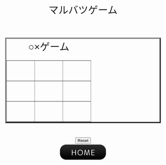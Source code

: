 <center><font face="Arial" size="6">マルバツゲーム<br><br><head>
<style>
.cell{width:50px; height:50px; font-size:30pt;}
</style>
</head>
<script type="text/javascript" language="JavaScript">
var count=0;
function clickA(z)
{
if(z.innerText != ""){
alert("クリックできません");
return;
}
if(count++ %2 == 0){z.innerText = "○";}
else {z.innerText = "×";}

var ret = judge();
if(ret){alert(ret);}
}

function judge()
{
var b0 = document.getElementById("b0").innerText;
var b1 = document.getElementById("b1").innerText;
var b2 = document.getElementById("b2").innerText;
var b3 = document.getElementById("b3").innerText;
var b4 = document.getElementById("b4").innerText;
var b5 = document.getElementById("b5").innerText;
var b6 = document.getElementById("b6").innerText;
var b7 = document.getElementById("b7").innerText;
var b8 = document.getElementById("b8").innerText;

if(b0 == b1 && b1 == b2 && b0 != "" )
{winner = b0;}
else if (b3 == b4 && b4 == b5 && b3 != "" )
{winner = b3;}
else if (b6 == b7 && b7 == b8 && b7 != "" )
{winner = b6;}
else if (b0 == b3 && b3 == b6 && b0 != "" ) 
{winner = b0;}
else if (b1 == b4 && b4 == b7 && b1 != "" )
{winner = b1;}
else if (b2 == b5 && b5 == b8 && b2 != "" )
{winner = b2;}
else if (b0 == b4 && b4 == b8 && b0 != "" )
{winner = b0;}
else if (b2 == b4 && b4 == b6 && b2 != "" )
{winner = b2;}
if (winner) {var str = winner + "の勝ち";}
else if (count == 9) {引き分け;} 
return str ;;
}
</script>
<body>
<table border="4">
<caption>○×ゲーム</caption>
<tr>
<td class="cell" id="b0" onclick="clickA(this);"> </td>
<td class="cell" id="b1" onclick="clickA(this);"> </td>
<td class="cell" id="b2" onclick="clickA(this);"> </td>
</tr>
<tr>
<td class="cell" id="b3" onclick="clickA(this);" ></td>
<td class="cell" id="b4" onclick="clickA(this);"> </td>
<td class="cell" id="b5" onclick="clickA(this);"> </td>
</tr>
<tr>
<td class="cell" id="b6" onclick="clickA(this);"> </td>
<td class="cell" id="b7" onclick="clickA(this);"> </td>
<td class="cell" id="b8" onclick="clickA(this);"> </td>
</tr>
</table>
<input type="reset" onclick="location.reload();">
<script type="module">
  // Import the functions you need from the SDKs you need
  import { initializeApp } from "https://www.gstatic.com/firebasejs/9.6.5/firebase-app.js";
  import { getAnalytics } from "https://www.gstatic.com/firebasejs/9.6.5/firebase-analytics.js";
  // TODO: Add SDKs for Firebase products that you want to use
  // https://firebase.google.com/docs/web/setup#available-libraries

  // Your web app's Firebase configuration
  // For Firebase JS SDK v7.20.0 and later, measurementId is optional
  const firebaseConfig = {
    apiKey: "AIzaSyDdhB3d_OC1gIC6kpJBrs4pDGRWXIoWoEA",
    authDomain: "test-a2b9b.firebaseapp.com",
    projectId: "test-a2b9b",
    storageBucket: "test-a2b9b.appspot.com",
    messagingSenderId: "342542475097",
    appId: "1:342542475097:web:306cfd2c3718bf66217648",
    measurementId: "G-42PTFZF742"
  };

  // Initialize Firebase
  const app = initializeApp(firebaseConfig);
  const analytics = getAnalytics(app);
</script><br><a href="javascript:history.back()"><img src="btn01-11.png"></a>
